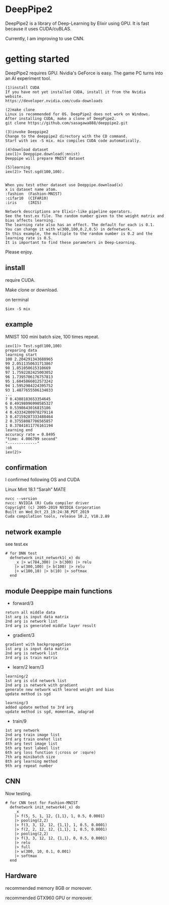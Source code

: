 # DeepPipe2
DeepPipe2 is a library of Deep-Learning by Elixir using GPU. It is fast because it uses CUDA/cuBLAS. 

Currently, I am improving to use CNN.

# getting started
DeepPipe2 requires GPU. Nvidia's GeForce is easy. The game PC turns into an AI experiment tool.

```
(1)install CUDA
If you have not yet installed CUDA, install it from the Nvidia website.
https://developer.nvidia.com/cuda-downloads

(2)make clone 
Linux is recommended for OS. DeepPipe2 does not work on Windows.
After installing CUDA, make a clone of DeepPipe2.
git clone https://github.com/sasagawa888/deeppipe2.git

(3)invoke Deeppipe2
Change to the deeppipe2 directory with the CD command. 
Start with iex -S mix. mix compiles CUDA code automatically.

(4)download dataset
iex(1)> Deeppipe.download(:mnist)
Deeppipe will prepare MNIST dataset 

(5)learning
iex(2)> Test.sgd(100,100).


When you test other dataset use Deeppipe.download(x)
x is dataset name atom. 
:fashion  (Fashion-MNIST)
:cifar10  (CIFAR10)
:iris     (IRIS)

Network descriptions are Elixir-like pipeline operators. 
See the test.ex file. The random number given to the weight matrix and bias affects learning.
The learning rate also has an effect. The default for each is 0.1.
You can change it with w(300,100,0.2,0.5) in defnetwork.
In this example, the multiple to the random number is 0.2 and the learning rate is 0.5.
It is important to find these parameters in Deep-Learning.
```

Please enjoy.

## install
require CUDA.

Make clone or download.

on terminal 

```
$iex -S mix

```

## example
MNIST 100 mini batch size, 100 times repeat.

```
iex(1)> Test.sgd(100,100)
preparing data
learning start
100 2.204291343688965
99 2.0511350631713867
98 1.851050615310669
97 1.7592202425003052
96 1.7395706176757813
95 1.6045866012573242
94 1.5952904224395752
93 1.4877655506134033
...
7 0.4388183653354645
6 0.49198096990585327
5 0.5398643016815186
4 0.43334200978279114
3 0.47159287333488464
2 0.37558087706565857
1 0.37841811776161194
learning end
accuracy rate = 0.8495
"time: 4.006799 second"
"-------------"
:ok
iex(2)> 

```

## confirmation
I confirmed following OS and CUDA

Linux Mint 18.1 “Sarah” MATE


```
nvcc --version
nvcc: NVIDIA (R) Cuda compiler driver
Copyright (c) 2005-2019 NVIDIA Corporation
Built on Wed_Oct_23_19:24:38_PDT_2019
Cuda compilation tools, release 10.2, V10.2.89
```


## network example
see test.ex

```
# for DNN test
  defnetwork init_network1(_x) do
    _x |> w(784,300) |> b(300) |> relu
    |> w(300,100) |> b(100) |> relu
    |> w(100,10) |> b(10) |> softmax
  end
```



## module Deeppipe  main functions
- forward/3

```
return all middle data
1st arg is input data matrix
2nd arg is network list
3rd arg is generated middle layer result
```

- gradient/3

```
gradient with backpropagation
1st arg is input data matrix
2nd arg is network list
3rd arg is train matrix
```

- learn/2 learn/3

```
learning/2 
1st arg is old network list
2nd arg is network with gradient
generate new network with leared weight and bias
update method is sgd

learning/3
added update method to 3rd arg
update method is sgd, momentam, adagrad

```

- train/9

```
1st arg network
2nd arg train image list
3rd arg train onehot list
4th arg test image list
5th arg test labeel list
6th arg loss function (;cross or :squre)
7th arg minibatch size
8th arg learning method
9th arg repeat number

```

## CNN
Now testing.

```
# for CNN test for Fashion-MNIST
  defnetwork init_network4(_x) do
    _x
    |> f(5, 5, 1, 12, {1,1}, 1, 0.5, 0.0001)
    |> pooling(2,2)
    |> f(3, 3, 12, 12, {1,1}, 1, 0.5, 0.0001)
    |> f(2, 2, 12, 12, {1,1}, 1, 0.5, 0.0001)
    |> pooling(2,2)
    |> f(3, 3, 12, 12, {1,1}, 0, 0.5, 0.0001)
    |> relu
    |> full
    |> w(300, 10, 0.1, 0.001)
    |> softmax
  end

```


## Hardware 
recommended  memory 8GB or moreover.

recommended GTX960 GPU or moreover.
